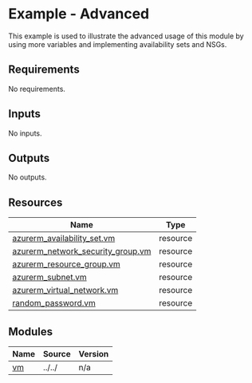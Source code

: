 # Example - Advanced

This example is used to illustrate the advanced usage of this module by using more variables and implementing availability sets and NSGs.

<!-- BEGIN_TF_DOCS -->
## Requirements

No requirements.

## Inputs

No inputs.

## Outputs

No outputs.

## Resources

| Name | Type |
|------|------|
| [azurerm_availability_set.vm](https://registry.terraform.io/providers/hashicorp/azurerm/latest/docs/resources/availability_set) | resource |
| [azurerm_network_security_group.vm](https://registry.terraform.io/providers/hashicorp/azurerm/latest/docs/resources/network_security_group) | resource |
| [azurerm_resource_group.vm](https://registry.terraform.io/providers/hashicorp/azurerm/latest/docs/resources/resource_group) | resource |
| [azurerm_subnet.vm](https://registry.terraform.io/providers/hashicorp/azurerm/latest/docs/resources/subnet) | resource |
| [azurerm_virtual_network.vm](https://registry.terraform.io/providers/hashicorp/azurerm/latest/docs/resources/virtual_network) | resource |
| [random_password.vm](https://registry.terraform.io/providers/hashicorp/random/latest/docs/resources/password) | resource |

## Modules

| Name | Source | Version |
|------|--------|---------|
| <a name="module_vm"></a> [vm](#module\_vm) | ../../ | n/a |
<!-- END_TF_DOCS -->
